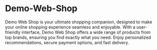 # Demo-Web-Shop
Demo Web Shop is your ultimate shopping companion, designed to make your online shopping experience seamless and enjoyable. With a user-friendly interface, Demo Web Shop offers a wide range of products from top brands, ensuring you find exactly what you need. Enjoy personalized recommendations, secure payment options, and fast delivery.
